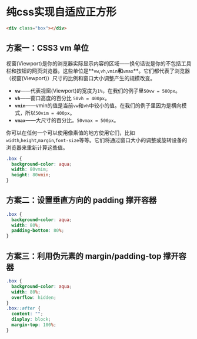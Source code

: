 # 纯css实现自适应正方形

```html
<div class="box"></div>
```

## 方案一：CSS3 vm 单位

视窗(Viewport)是你的浏览器实际显示内容的区域——换句话说是你的不包括工具栏和按钮的网页浏览器。这些单位是**`vw`,`vh`,`vmin`**和**`vmax`**。它们都代表了浏览器（视窗(Viewport)）尺寸的比例和窗口大小调整产生的规模改变。

- **`vw`**——代表视窗(Viewport)的宽度为`1%`，在我们的例子里`50vw = 500px`。
- **`vh`**——窗口高度的百分比 `50vh = 400px`。
- **`vmin`**——vmin的值是当前`vw`和`vh`中较小的值。在我们的例子里因为是横向模式，所以`50vim = 400px`。
- **`vmax`**——大尺寸的百分比。`50vmax = 500px`。

你可以在任何一个可以使用像素值的地方使用它们，比如`width`,`height`,`margin`,`font-size`等等。它们将通过窗口大小的调整或旋转设备的浏览器来重新计算这些值。

```css
.box {
  background-color: aqua;
  width: 80vmim;
  height: 80vmin;
}
```

## 方案二：设置垂直方向的 padding 撑开容器

```css
.box {
  background-color: aqua;
  width: 80%;
  padding-bottom: 80%;
}
```

## 方案三：利用伪元素的 margin/padding-top 撑开容器

```css
.box {
  background-color: aqua;
  width: 80%;
  overflow: hidden;
}
.box::after {
  content: "";
  display: block;
  margin-top: 100%;
}
```

